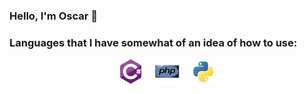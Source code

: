 ### Hello, I'm Oscar 👋

 ### Languages that I have somewhat of an idea of how to use:
<p align="center">

<img src="https://raw.githubusercontent.com/devicons/devicon/master/icons/csharp/csharp-original.svg" alt="C#" height="40" style="vertical-align: text-bottom;">
 ⠀ 
<img src="https://raw.githubusercontent.com/devicons/devicon/master/icons/php/php-original.svg" alt="PHP" height="40" style="vertical-align: text-bottom;">
 ⠀ 
<img src="https://raw.githubusercontent.com/devicons/devicon/master/icons/python/python-original.svg" alt="Python" height="40" style="vertical-align: text-bottom;">
</p>
